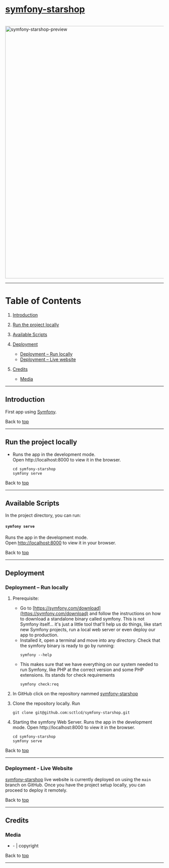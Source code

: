 # [symfony-starshop](https://)

<br />
<img src="https://github.com/sctlcd/symfony-starshop/blob/main/design/symfony-starshop-preview.png" alt="symfony-starshop-preview" width="800">
<br />

---

# Table of Contents <a name="tableOfContents"></a>

1. [Introduction](#introduction)

2. [Run the project locally](#runLocally)

3. [Available Scripts](#availableScripts)

4. [Deployment](#deployment)

   - [Deployment – Run locally](#deploymentRunLocallydeploymentRunLocally)
   - [Deployment – Live website](#deploymentLiveWebsite)

5. [Credits](#credits)

   - [Media](#media)

---

## Introduction <a name="introduction"></a>

First app using [Symfony](https://symfony.com/).


Back to [top](#tableOfContents)

---

## Run the project locally <a name="#runLocally"></a>

- Runs the app in the development mode.\
  Open http://localhost:8000 to view it in the browser.
  ```
  cd symfony-starshop
  symfony serve
  ```

Back to [top](#tableOfContents)

---

## Available Scripts

In the project directory, you can run:

#### `symfony serve`

Runs the app in the development mode.\
Open [http://localhost:8000](http://localhost:8000) to view it in your browser.

Back to [top](#tableOfContents)

---

## Deployment <a name="#deployment"></a>

### Deployment – Run locally <a name="#deploymentRunLocally"></a>

1. Prerequisite:
   - Go to [https://symfony.com/download](https://symfony.com/download) and follow the instructions on how to download a standalone binary called symfony. This is not Symfony itself... it's just a little tool that'll help us do things, like start new Symfony projects, run a local web server or even deploy our app to production.
   - Installed it, open a terminal and move into any directory. Check that the symfony binary is ready to go by running:
        ```
        symfony --help
        ```
   - This makes sure that we have everything on our system needed to run Symfony, like PHP at the correct version and some PHP extensions. Its stands for check requirements
        ```
        symfony check:req
        ```
2. In GitHub click on the repository nammed [symfony-starshop](https://github.com/sctlcd/symfony-starshop)
3. Clone the repository locally. Run

    ```
    git clone git@github.com:sctlcd/symfony-starshop.git
    ```

4. Starting the symfony Web Server. Runs the app in the development mode.
   Open http://localhost:8000 to view it in the browser.
    ```
    cd symfony-starshop
    symfony serve
     ```

Back to [top](#tableOfContents)

---

### Deployment - Live Website <a name="#deploymentLiveWebsite"></a>

[symfony-starshop](https://github.com/sctlcd/symfony-starshop) live website is currently deployed on []() using the `main` branch on GitHub. Once you have the project setup locally, you can proceed to deploy it remotely.

Back to [top](#tableOfContents)

---

## Credits <a name="credits"></a>

### Media <a name="media"></a>

- []() - []() | copyright []()

Back to [top](#tableOfContents)

---